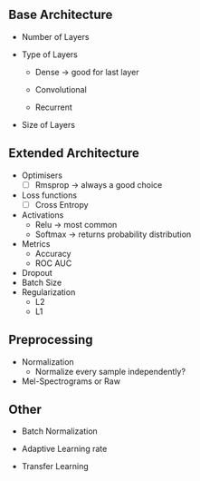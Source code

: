 ## Base Architecture

- Number of Layers

- Type of Layers
  - Dense → good for last layer

  - Convolutional

  - Recurrent

- Size of Layers

## Extended Architecture

- Optimisers
  - [ ] Rmsprop → always a good choice
- Loss functions
  - [ ] Cross  Entropy
- Activations
  - Relu → most common
  - Softmax → returns probability distribution
- Metrics
  - Accuracy
  - ROC AUC
- Dropout
- Batch Size
- Regularization
  - L2
  - L1

## Preprocessing

- Normalization
  -  Normalize every sample independently?
- Mel-Spectrograms or Raw

## Other

- Batch Normalization

- Adaptive Learning rate
- Transfer Learning